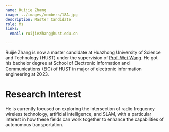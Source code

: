 ```yaml
---
name: Ruijie Zhang
image: ../images/members/18A.jpg
description: Master Candidate
role: Ms
links:
  email: ruijiezhang@hust.edu.cn

---
```


Ruijie Zhang is now a master candidate at Huazhong University of Science and Technology (HUST) under the supervision of [Prof. Wei Wang](https://eic.hust.edu.cn/professor/wangwei/index.html). He got his bachelor degree at School of Electronic Information and Communications (EIC) of HUST in major of electronic information engineering at 2023.

Research Interest
======

He is currently focused on exploring the intersection of radio frequency wireless technology, artificial intelligence, and SLAM, with a particular interest in how these fields can work together to enhance the capabilities of autonomous transportation.

